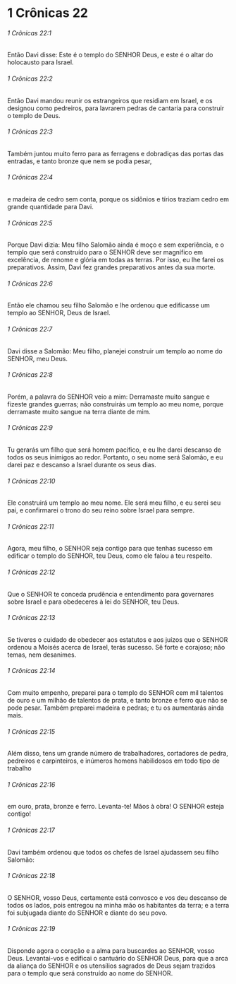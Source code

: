 # 1 Crônicas 22

###### 1 Crônicas 22:1

Então Davi disse: Este é o templo do SENHOR Deus, e este é o altar do holocausto para Israel.

###### 1 Crônicas 22:2

Então Davi mandou reunir os estrangeiros que residiam em Israel, e os designou como pedreiros, para lavrarem pedras de cantaria para construir o templo de Deus.

###### 1 Crônicas 22:3

Também juntou muito ferro para as ferragens e dobradiças das portas das entradas, e tanto bronze que nem se podia pesar,

###### 1 Crônicas 22:4

e madeira de cedro sem conta, porque os sidônios e tírios traziam cedro em grande quantidade para Davi.

###### 1 Crônicas 22:5

Porque Davi dizia: Meu filho Salomão ainda é moço e sem experiência, e o templo que será construído para o SENHOR deve ser magnífico em excelência, de renome e glória em todas as terras. Por isso, eu lhe farei os preparativos. Assim, Davi fez grandes preparativos antes da sua morte.

###### 1 Crônicas 22:6

Então ele chamou seu filho Salomão e lhe ordenou que edificasse um templo ao SENHOR, Deus de Israel.

###### 1 Crônicas 22:7

Davi disse a Salomão: Meu filho, planejei construir um templo ao nome do SENHOR, meu Deus.

###### 1 Crônicas 22:8

Porém, a palavra do SENHOR veio a mim: Derramaste muito sangue e fizeste grandes guerras; não construirás um templo ao meu nome, porque derramaste muito sangue na terra diante de mim.

###### 1 Crônicas 22:9

Tu gerarás um filho que será homem pacífico, e eu lhe darei descanso de todos os seus inimigos ao redor. Portanto, o seu nome será Salomão, e eu darei paz e descanso a Israel durante os seus dias.

###### 1 Crônicas 22:10

Ele construirá um templo ao meu nome. Ele será meu filho, e eu serei seu pai, e confirmarei o trono do seu reino sobre Israel para sempre.

###### 1 Crônicas 22:11

Agora, meu filho, o SENHOR seja contigo para que tenhas sucesso em edificar o templo do SENHOR, teu Deus, como ele falou a teu respeito.

###### 1 Crônicas 22:12

Que o SENHOR te conceda prudência e entendimento para governares sobre Israel e para obedeceres à lei do SENHOR, teu Deus.

###### 1 Crônicas 22:13

Se tiveres o cuidado de obedecer aos estatutos e aos juízos que o SENHOR ordenou a Moisés acerca de Israel, terás sucesso. Sê forte e corajoso; não temas, nem desanimes.

###### 1 Crônicas 22:14

Com muito empenho, preparei para o templo do SENHOR cem mil talentos de ouro e um milhão de talentos de prata, e tanto bronze e ferro que não se pode pesar. Também preparei madeira e pedras; e tu os aumentarás ainda mais.

###### 1 Crônicas 22:15

Além disso, tens um grande número de trabalhadores, cortadores de pedra, pedreiros e carpinteiros, e inúmeros homens habilidosos em todo tipo de trabalho

###### 1 Crônicas 22:16

em ouro, prata, bronze e ferro. Levanta-te! Mãos à obra! O SENHOR esteja contigo!

###### 1 Crônicas 22:17

Davi também ordenou que todos os chefes de Israel ajudassem seu filho Salomão:

###### 1 Crônicas 22:18

O SENHOR, vosso Deus, certamente está convosco e vos deu descanso de todos os lados, pois entregou na minha mão os habitantes da terra; e a terra foi subjugada diante do SENHOR e diante do seu povo.

###### 1 Crônicas 22:19

Disponde agora o coração e a alma para buscardes ao SENHOR, vosso Deus. Levantai-vos e edificai o santuário do SENHOR Deus, para que a arca da aliança do SENHOR e os utensílios sagrados de Deus sejam trazidos para o templo que será construído ao nome do SENHOR.

